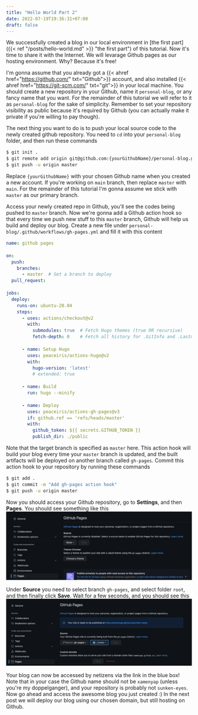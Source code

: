 ```yaml
---
title: "Hello World Part 2"
date: 2022-07-19T19:36:31+07:00
draft: false
---
```


We successfully created a blog in our local environment in [the first part]({{< ref "/posts/hello-world.md" >}} "the first part")
 of this tutorial. Now it's time to share it with the Internet. We will levarage Github pages as our hosting environment. Why? Because it's free!

I'm gonna assume that you already got a {{< ahref href="https://github.com/" txt="Github">}} account, and also installed {{< ahref href="https://git-scm.com/" txt="git">}} in your local machine. You should create a new repository in your Github, name it `personal-blog`, or any fancy name that you want. For the remainder of this tutorial we will refer to it as `personal-blog` for the sake of simplicity. Remember to set your repository visibility as public because it's required by Github (you can actually make it private if you're willing to pay though). 

The next thing you want to do is to push your local source code to the newly created github repository. You need to `cd` into your `personal-blog` folder, and then run these commands
```sh
$ git init .
$ git remote add origin git@github.com:{yourGithubName}/personal-blog.git
$ git push -u origin master
```
Replace `{yourGithubName}` with your chosen Github name when you created a new account. If you're working on `main` branch, then replace `master` with `main`. For the remainder of this tutorial I'm gonna assume we stick with `master` as our primary branch.

Access your newly created repo in Github, you'll see the codes being pushed to `master` branch. Now we're gonna add a Github action hook so that every time we push new stuff to this `master` branch, Github will help us build and deploy our blog. Create a new file under `personal-blog/.github/workflows/gh-pages.yml` and fill it with this content
```yml
name: github pages

on:
  push:
    branches:
      - master  # Set a branch to deploy
  pull_request:

jobs:
  deploy:
    runs-on: ubuntu-20.04
    steps:
      - uses: actions/checkout@v2
        with:
          submodules: true  # Fetch Hugo themes (true OR recursive)
          fetch-depth: 0    # Fetch all history for .GitInfo and .Lastmod

      - name: Setup Hugo
        uses: peaceiris/actions-hugo@v2
        with:
          hugo-version: 'latest'
          # extended: true

      - name: Build
        run: hugo --minify

      - name: Deploy
        uses: peaceiris/actions-gh-pages@v3
        if: github.ref == 'refs/heads/master'
        with:
          github_token: ${{ secrets.GITHUB_TOKEN }}
          publish_dir: ./public
```
Note that the target branch is specified as `master` here. This action hook will build your blog every time your `master` branch is updated, and the built artifacts will be deployed on another branch called `gh-pages`. Commit this action hook to your repository by running these commands
```sh
$ git add .
$ git commit -m "Add gh-pages action hook"
$ git push -u origin master
```
Now you should access your Github repository, go to __Settings__, and then __Pages__. You should see something like this
![hello-world-part-2-image-1](/images/hello-world/hello-world-part-2-image-1.png)

Under __Source__ you need to select branch `gh-pages`, and select folder `root`, and then finally click __Save__. Wait for a few seconds, and you should see this
![hello-world-part-2-image-2](/images/hello-world/hello-world-part-2-image-2.png)

Your blog can now be accessed by netizens via the link in the blue box! Note that in your case the Github name should not be `xamenyap` (unless you're my doppelganger), and your repository is probably not `sunken-eyes`. Now go ahead and access the awesome blog you just created :) In the next post we will deploy our blog using our chosen domain, but still hosting on Github.

